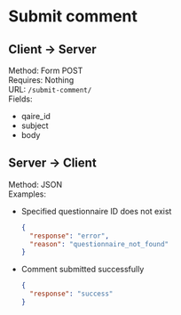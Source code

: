 # Submit comment

## Client -> Server
Method: Form POST  
Requires: Nothing  
URL: `/submit-comment/`  
Fields:  
* qaire_id
* subject
* body

## Server -> Client
Method: JSON  
Examples:  
* Specified questionnaire ID does not exist

  ```json
  {
    "response": "error",
    "reason": "questionnaire_not_found"
  }
  ```

* Comment submitted successfully

  ```json
  {
    "response": "success"
  }
  ```

